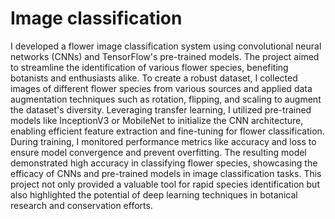 # Image classification
I developed a flower image classification system using convolutional neural networks (CNNs) and TensorFlow's pre-trained models. The project aimed to streamline the identification of various flower species, benefiting botanists and enthusiasts alike. To create a robust dataset, I collected images of different flower species from various sources and applied data augmentation techniques such as rotation, flipping, and scaling to augment the dataset's diversity. Leveraging transfer learning, I utilized pre-trained models like InceptionV3 or MobileNet to initialize the CNN architecture, enabling efficient feature extraction and fine-tuning for flower classification. During training, I monitored performance metrics like accuracy and loss to ensure model convergence and prevent overfitting. The resulting model demonstrated high accuracy in classifying flower species, showcasing the efficacy of CNNs and pre-trained models in image classification tasks. This project not only provided a valuable tool for rapid species identification but also highlighted the potential of deep learning techniques in botanical research and conservation efforts.
